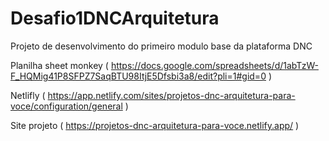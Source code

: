 # Desafio1DNCArquitetura
Projeto de desenvolvimento do primeiro modulo base da plataforma DNC


Planilha sheet monkey   (    https://docs.google.com/spreadsheets/d/1abTzW-F_HQMig41P8SFPZ7SaqBTU98ItjE5Dfsbi3a8/edit?pli=1#gid=0   )


Netlifly     (    https://app.netlify.com/sites/projetos-dnc-arquitetura-para-voce/configuration/general    )

Site projeto    (     https://projetos-dnc-arquitetura-para-voce.netlify.app/    )
